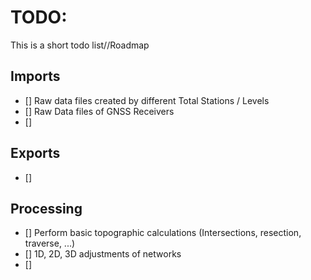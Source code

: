 TODO:
==========
This is a short todo list//Roadmap

Imports
-------

- [] Raw data files created by different Total Stations / Levels 
- [] Raw Data files of GNSS Receivers 
- [] 


Exports
-------

- [] 

Processing
----------

- [] Perform basic topographic calculations (Intersections, resection, traverse, ...)
- [] 1D, 2D, 3D adjustments of networks 
- [] 
